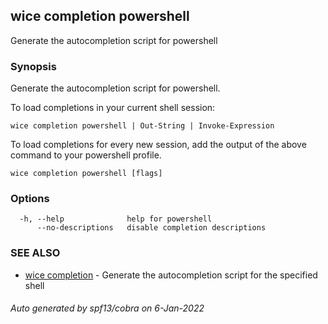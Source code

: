 ## wice completion powershell

Generate the autocompletion script for powershell

### Synopsis

Generate the autocompletion script for powershell.

To load completions in your current shell session:

	wice completion powershell | Out-String | Invoke-Expression

To load completions for every new session, add the output of the above command
to your powershell profile.


```
wice completion powershell [flags]
```

### Options

```
  -h, --help              help for powershell
      --no-descriptions   disable completion descriptions
```

### SEE ALSO

* [wice completion](wice_completion.md)	 - Generate the autocompletion script for the specified shell

###### Auto generated by spf13/cobra on 6-Jan-2022
